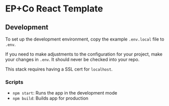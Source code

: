 # EP+Co React Template

## Development

To set up the development environment, copy the example `.env.local` file to `.env`.

If you need to make adjustments to the configuration for your project, make your changes in `.env`. It should never be checked into your repo.

This stack requires having a SSL cert for `localhost`.

### Scripts
- `npm start`: Runs the app in the development mode
- `npm build`: Builds app for production
